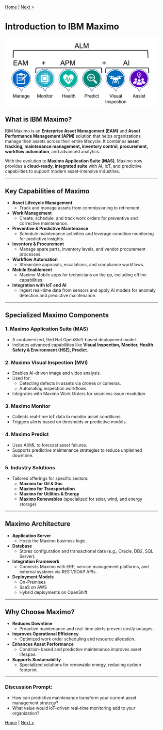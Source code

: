 [Home](../README.md) | [Next >](./01a-health-and-monitoring.md)

# Introduction to IBM Maximo

![Introduction to Maximo](/labs/images/intro.png)

## What is IBM Maximo?
IBM Maximo is an **Enterprise Asset Management (EAM)** and **Asset Performance Management (APM)** solution that helps organizations manage their assets across their entire lifecycle. It combines **asset tracking, maintenance management, inventory control, procurement, workflow automation**, and advanced analytics.

With the evolution to **Maximo Application Suite (MAS)**, Maximo now provides a **cloud-ready, integrated suite** with AI, IoT, and predictive capabilities to support modern asset-intensive industries.

---

## Key Capabilities of Maximo
- **Asset Lifecycle Management**
  - Track and manage assets from commissioning to retirement.
- **Work Management**
  - Create, schedule, and track work orders for preventive and corrective maintenance.
- **Preventive & Predictive Maintenance**
  - Schedule maintenance activities and leverage condition monitoring for predictive insights.
- **Inventory & Procurement**
  - Manage spare parts, inventory levels, and vendor procurement processes.
- **Workflow Automation**
  - Streamline approvals, escalations, and compliance workflows.
- **Mobile Enablement**
  - Maximo Mobile apps for technicians on the go, including offline capabilities.
- **Integration with IoT and AI**
  - Ingest real-time data from sensors and apply AI models for anomaly detection and predictive maintenance.

---

## Specialized Maximo Components
### 1. **Maximo Application Suite (MAS)**
- A containerized, Red Hat OpenShift-based deployment model.
- Includes advanced capabilities like **Visual Inspection, Monitor, Health Safety & Environment (HSE), Predict**.

### 2. **Maximo Visual Inspection (MVI)**
- Enables AI-driven image and video analysis.
- Used for:
  - Detecting defects in assets via drones or cameras.
  - Automating inspection workflows.
- Integrates with Maximo Work Orders for seamless issue resolution.

### 3. **Maximo Monitor**
- Collects real-time IoT data to monitor asset conditions.
- Triggers alerts based on thresholds or predictive models.

### 4. **Maximo Predict**
- Uses AI/ML to forecast asset failures.
- Supports predictive maintenance strategies to reduce unplanned downtime.

### 5. **Industry Solutions**
- Tailored offerings for specific sectors:
  - **Maximo for Oil & Gas**
  - **Maximo for Transportation**
  - **Maximo for Utilities & Energy**
  - **Maximo Renewables** (specialized for solar, wind, and energy storage)

---

## Maximo Architecture
- **Application Server**
  - Hosts the Maximo business logic.
- **Database**
  - Stores configuration and transactional data (e.g., Oracle, DB2, SQL Server).
- **Integration Framework**
  - Connects Maximo with ERP, service management platforms, and external systems via REST/SOAP APIs.
- **Deployment Models**
  - On-Premises
  - SaaS on AWS
  - Hybrid deployments on OpenShift

---

## Why Choose Maximo?
- **Reduces Downtime**
  - Proactive maintenance and real-time alerts prevent costly outages.
- **Improves Operational Efficiency**
  - Optimized work order scheduling and resource allocation.
- **Enhances Asset Performance**
  - Condition-based and predictive maintenance improves asset lifespan.
- **Supports Sustainability**
  - Specialized solutions for renewable energy, reducing carbon footprint.

---

### Discussion Prompt:
- How can predictive maintenance transform your current asset management strategy?
- What value would IoT-driven real-time monitoring add to your organization?

[Home](../README.md) | [Next >](./01a-health-and-monitoring.md)